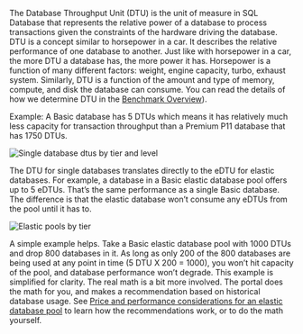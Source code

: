 The Database Throughput Unit (DTU) is the unit of measure in SQL Database that represents the relative power of a database to process transactions given the constraints of the hardware driving the database.  DTU is a concept similar to horsepower in a car.  It describes the relative performance of one database to another.  Just like with horsepower in a car, the more DTU a database has, the more power it has.  Horsepower is a function of many different factors: weight, engine capacity, turbo, exhaust system.  Similarly, DTU is a function of the amount and type of memory, compute, and disk the database can consume.  You can read the details of how we determine DTU in the [Benchmark Overview](https://msdn.microsoft.com/library/azure/dn741327.aspx)). 

Example: A Basic database has 5 DTUs which means it has relatively much less capacity for transaction throughput than a Premium P11 database that has 1750 DTUs.

![Single database dtus by tier and level](./media/sql-database-understanding-dtus/single_db_dtus.png)

The DTU for single databases translates directly to the eDTU for elastic databases. For example, a database in a Basic elastic database pool offers up to 5 eDTUs. That’s the same performance as a single Basic database. The difference is that the elastic database won’t consume any eDTUs from the pool until it has to. 

![Elastic pools by tier](./media/sql-database-understanding-dtus/sqldb_elastic_pools.png)

A simple example helps. Take a Basic elastic database pool with 1000 DTUs and drop 800 databases in it. As long as only 200 of the 800 databases are being used at any point in time (5 DTU X 200 = 1000), you won’t hit capacity of the pool, and database performance won’t degrade. This example is simplified for clarity. The real math is a bit more involved. The portal does the math for you, and makes a recommendation based on historical database usage. See [Price and performance considerations for an elastic database pool](../articles/sql-database/sql-database-elastic-pool-guidance.md) to learn how the recommendations work, or to do the math yourself.
